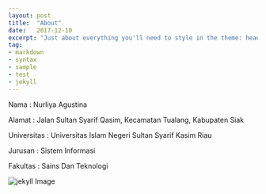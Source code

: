 ```yaml
---
layout: post
title:  "About"
date:   2017-12-10
excerpt: "Just about everything you'll need to style in the theme: headings, paragraphs, blockquotes, tables, code blocks, and more."
tag:
- markdown
- syntax
- sample
- test
- jekyll
---
```


<p>Nama        : Nurliya Agustina</p>
<p>Alamat      : Jalan Sultan Syarif Qasim, Kecamatan Tualang, Kabupaten Siak</p>
<p>Universitas : Universitas Islam Negeri Sultan Syarif Kasim Riau</p>
<p>Jurusan     : Sistem Informasi</p>
<p>Fakultas    : Sains Dan Teknologi</p>



![jekyll Image](https://uin-suska.ac.id/)
